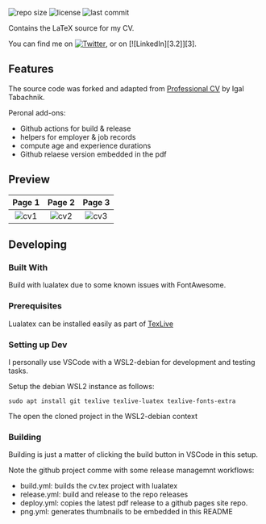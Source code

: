 ![repo size](https://img.shields.io/github/repo-size/maxpowis/cv)
![license](https://img.shields.io/github/license/maxpowis/cv)
![last commit](https://img.shields.io/github/last-commit/maxpowis/cv)

Contains the LaTeX source for my CV.

You can find me on [![Twitter][1.2]][1], or on [![LinkedIn][3.2]][3].

## Features

The source code was forked and adapted from [Professional CV](https://github.com/hmemcpy/cv) by Igal Tabachnik.

Peronal add-ons:

* Github actions for build & release
* helpers for employer & job records
* compute age and experience durations
* Github relaese version embedded in the pdf

## Preview

Page 1 | Page 2 | Page 3
:--------------:|:---------------:|:---------------:
![cv1](https://max.pow.is/assets/img/cv/cv-00.png)| ![cv2](https://max.pow.is/assets/img/cv/cv-01.png)| ![cv3](https://max.pow.is/assets/img/cv/cv-02.png)

## Developing

### Built With
Build with lualatex due to some known issues with FontAwesome.

### Prerequisites
Lualatex can be installed easily as part of [TexLive](https://www.tug.org/texlive/quickinstall.html)

### Setting up Dev

I personally use VSCode with a WSL2-debian for development and testing tasks.

Setup the debian WSL2 instance as follows:

```shell
sudo apt install git texlive texlive-luatex texlive-fonts-extra
```

The open the cloned project in the WSL2-debian context

### Building

Building is just a matter of clicking the build button in VSCode in this setup.

Note the github project comme with some release managemnt workflows:
* build.yml: builds the cv.tex project with lualatex
* release.yml: build and release to the repo releases
* deploy.yml: copies the latest pdf release to a github pages site repo.
* png.yml: generates thumbnails to be embedded in this README

<!-- Icons -->

[1.2]: http://i.imgur.com/wWzX9uB.png (twitter icon without padding)
[2.2]: https://raw.githubusercontent.com/MartinHeinz/MartinHeinz/master/linkedin-3-16.png (LinkedIn icon without padding)

<!-- Links to your social media accounts -->

[1]: https://twitter.com/maxpowis
[2]: https://be.linkedin.com/in/maxpowis